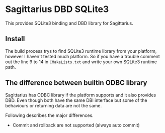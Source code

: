 # Sagittarius DBD SQLite3

This provides SQLite3 binding and DBD library for Sagittarius.

## Install

The build process trys to find SQLite3 runtime library from your platform,
however I haven't tested much platform. So if you have a trouble comment out
the line 9 to 14 in `CMakeLists.txt` and write your own SQLite3 runtime path.

## The difference between builtin ODBC library

Sagittarius has ODBC library if the platform supports and it also provides DBD.
Even though both have the same DBI interface but some of the behaviours or
returning data are not the same.

Following describes the major differences.

 * Commit and rollback are not supported (always auto commit)
